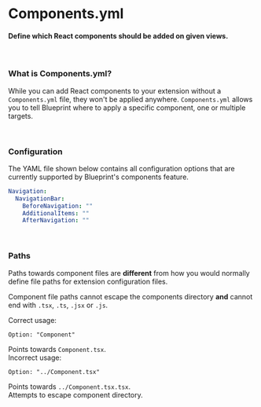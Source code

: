 # Components.yml
<h4 class="fw-light">Define which React components should be added on given views.</h4><br/>

### **What is Components.yml?**
While you can add React components to your extension without a `Components.yml` file, they won't be applied anywhere. `Components.yml` allows you to tell Blueprint where to apply a specific component, one or multiple targets.

<br/>

### **Configuration**
The YAML file shown below contains all configuration options that are currently supported by Blueprint's components feature.

```yaml
Navigation:
  NavigationBar:
    BeforeNavigation: ""
    AdditionalItems: ""
    AfterNavigation: ""
```

<br/>

### **Paths**
Paths towards component files are **different** from how you would normally define file paths for extension configuration files.

Component file paths cannot escape the components directory **and** cannot end with `.tsx`, `.ts`, `.jsx` or `.js`.

<div class="row">
  <div class="col pt-2 mx-2">
    <span class="text-success-emphasis fw-bolder">Correct usage:</span>
<div><pre><code class="hljs language-yaml hl-escape mt-2">Option: "Component"</code></pre></div>
    <div class="mb-2"><i class="bi bi-check-lg text-success-emphasis"></i> <span class="text-success-emphasis">Points towards <code>Component.tsx</code>.</span></div>
  </div>
  <div class="col py-2 mx-2">
    <span class="text-danger-emphasis fw-bolder">Incorrect usage:</span>
<div><pre><code class="hljs language-yaml hl-escape mt-2">Option: "../Component.tsx"</code></pre></div>
    <div class="mb-2"><i class="bi bi-x-lg text-secondary"></i> <span class="text-secondary">Points towards <code>../Component.tsx.tsx</code>.</span></div>
    <div class="mb-2"><i class="bi bi-x-lg text-secondary"></i> <span class="text-secondary">Attempts to escape component directory.</span></div>
  </div>
</div>